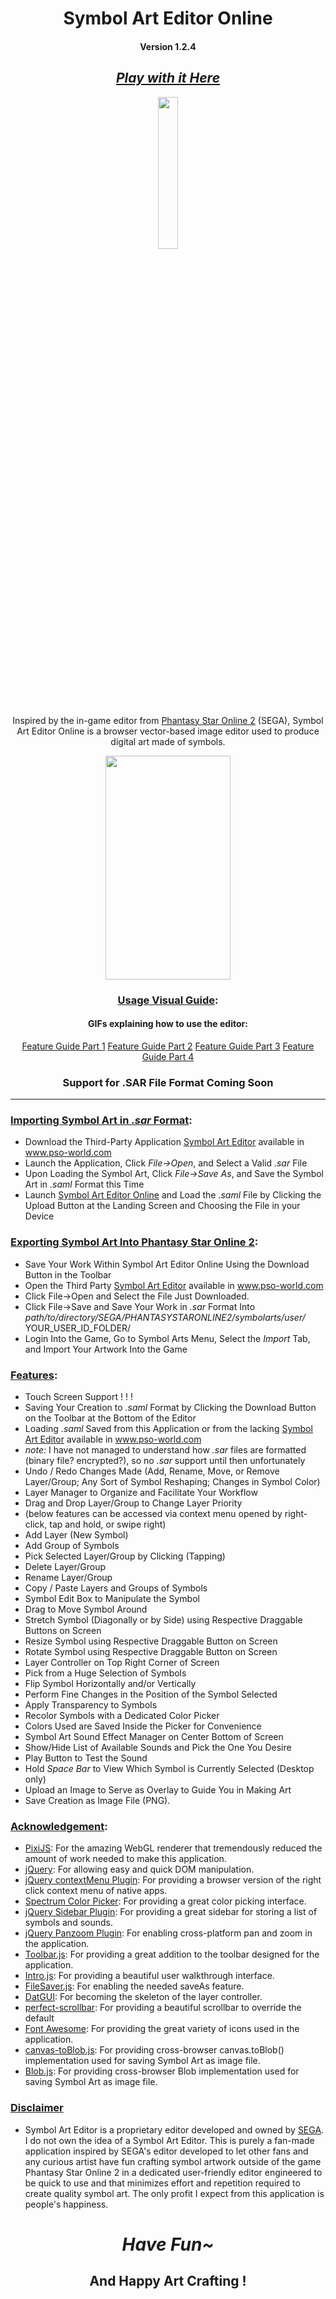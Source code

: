 <div align="center">

# Symbol Art Editor Online
#### Version 1.2.4

## [*Play with it Here*](https://malulleybovo.github.io/SymbolArtEditorOnline/)

<img height="25%" width="25%" src="https://raw.githubusercontent.com/malulleybovo/SymbolArtEditorOnline/master/css/images/arks_logo.png">

Inspired by the in-game editor from [Phantasy Star Online 2](http://pso2.jp/) (SEGA), 
Symbol Art Editor Online is a browser vector-based image editor used to produce digital art made of symbols.

<img src="https://github.com/malulleybovo/SymbolArtEditorOnline/blob/master/res/walkthrough/welcome.gif" width="200" height="358" />

### [Usage Visual Guide](https://github.com/malulleybovo/SymbolArtEditorOnline/wiki/1-Usage):
#### GIFs explaining how to use the editor:
<span>[Feature Guide Part 1](https://github.com/malulleybovo/SymbolArtEditorOnline/wiki/1.1-Features-Part-1)</span>
<span>[Feature Guide Part 2](https://github.com/malulleybovo/SymbolArtEditorOnline/wiki/1.2-Features-Part-2)</span>
<span>[Feature Guide Part 3](https://github.com/malulleybovo/SymbolArtEditorOnline/wiki/1.3-Features-Part-3)</span>
<span>[Feature Guide Part 4](https://github.com/malulleybovo/SymbolArtEditorOnline/wiki/1.4-Features-Part-4)</span>
</div>

<div align="center">

### Support for .SAR File Format Coming Soon

</div>

----
### [Importing Symbol Art in *.sar* Format](https://github.com/malulleybovo/SymbolArtEditorOnline/wiki/2-Importing-Symbol-Art):
- Download the Third-Party Application [Symbol Art Editor](http://www.pso-world.com/forums/showthread.php?215777-Symbol-Art-Editor-EN-Version) available in www.pso-world.com
- Launch the Application, Click *File->Open*, and Select a Valid *.sar* File
- Upon Loading the Symbol Art, Click *File->Save As*, and Save the Symbol Art in *.saml* Format this Time
- Launch [Symbol Art Editor Online](https://malulleybovo.github.io/SymbolArtEditorOnline/) and Load the *.saml* File by Clicking the Upload Button at the Landing Screen and Choosing the File in your Device

### [Exporting Symbol Art Into Phantasy Star Online 2](https://github.com/malulleybovo/SymbolArtEditorOnline/wiki/3-Exporting-Symbol-Art):
- Save Your Work Within Symbol Art Editor Online Using the Download Button in the Toolbar
- Open the Third Party [Symbol Art Editor](http://www.pso-world.com/forums/showthread.php?215777-Symbol-Art-Editor-EN-Version) available in www.pso-world.com
- Click File->Open and Select the File Just Downloaded.
- Click File->Save and Save Your Work in *.sar* Format Into *path/to/directory/SEGA/PHANTASYSTARONLINE2/symbolarts/user/* YOUR_USER_ID_FOLDER/
- Login Into the Game, Go to Symbol Arts Menu, Select the *Import* Tab, and Import Your Artwork Into the Game

### [Features](https://github.com/malulleybovo/SymbolArtEditorOnline/wiki/4-Features):
- Touch Screen Support ! ! !
- Saving Your Creation to *.saml* Format by Clicking the Download Button on the Toolbar at the Bottom of the Editor
- Loading *.saml* Saved from this Application or from the lacking [Symbol Art Editor](http://www.pso-world.com/forums/showthread.php?215777-Symbol-Art-Editor-EN-Version) available in www.pso-world.com
- *note:* I have not managed to understand how *.sar* files are formatted (binary file? encrypted?), so no *.sar* support until then unfortunately
- Undo / Redo Changes Made (Add, Rename, Move, or Remove Layer/Group; Any Sort of Symbol Reshaping; Changes in Symbol Color)
- Layer Manager to Organize and Facilitate Your Workflow
- Drag and Drop Layer/Group to Change Layer Priority
- (below features can be accessed via context menu opened by right-click, tap and hold, or swipe right)
- Add Layer (New Symbol)
- Add Group of Symbols
- Pick Selected Layer/Group by Clicking (Tapping)
- Delete Layer/Group
- Rename Layer/Group
- Copy / Paste Layers and Groups of Symbols
- Symbol Edit Box to Manipulate the Symbol
- Drag to Move Symbol Around
- Stretch Symbol (Diagonally or by Side) using Respective Draggable Buttons on Screen
- Resize Symbol using Respective Draggable Button on Screen
- Rotate Symbol using Respective Draggable Button on Screen
- Layer Controller on Top Right Corner of Screen
- Pick from a Huge Selection of Symbols
- Flip Symbol Horizontally and/or Vertically
- Perform Fine Changes in the Position of the Symbol Selected
- Apply Transparency to Symbols
- Recolor Symbols with a Dedicated Color Picker
- Colors Used are Saved Inside the Picker for Convenience
- Symbol Art Sound Effect Manager on Center Bottom of Screen
- Show/Hide List of Available Sounds and Pick the One You Desire
- Play Button to Test the Sound
- Hold *Space Bar* to View Which Symbol is Currently Selected (Desktop only)
- Upload an Image to Serve as Overlay to Guide You in Making Art
- Save Creation as Image File (PNG).

### [Acknowledgement](https://github.com/malulleybovo/SymbolArtEditorOnline/wiki/5-Acknowledgement):
- [PixiJS](http://www.pixijs.com/): For the amazing WebGL renderer that tremendously reduced the amount of work needed to make this application.
- [jQuery](https://jquery.com/): For allowing easy and quick DOM manipulation.
- [jQuery contextMenu Plugin](http://swisnl.github.io/jQuery-contextMenu/index.html): For providing a browser version of the right click context menu of native apps.
- [Spectrum Color Picker](https://bgrins.github.io/spectrum/): For providing a great color picking interface.
- [jQuery Sidebar Plugin](http://jillix.github.io/jQuery-sidebar/): For providing a great sidebar for storing a list of symbols and sounds.
- [jQuery Panzoom Plugin](https://github.com/timmywil/jquery.panzoom): For enabling cross-platform pan and zoom in the application.
- [Toolbar.js](http://paulkinzett.github.io/toolbar/): For providing a great addition to the toolbar designed for the application.
- [Intro.js](https://github.com/usablica/intro.js/): For providing a beautiful user walkthrough interface.
- [FileSaver.js](https://github.com/eligrey/FileSaver.js/): For enabling the needed saveAs feature.
- [DatGUI](https://github.com/dataarts/dat.gui): For becoming the skeleton of the layer controller.
- [perfect-scrollbar](https://github.com/noraesae/perfect-scrollbar): For providing a beautiful scrollbar to override the default
- [Font Awesome](http://fontawesome.io/): For providing the great variety of icons used in the application.
- [canvas-toBlob.js](https://github.com/eligrey/canvas-toBlob.js): For providing cross-browser canvas.toBlob() implementation used for saving Symbol Art as image file.
- [Blob.js](https://github.com/eligrey/Blob.js): For providing cross-browser Blob implementation used for saving Symbol Art as image file.

### [Disclaimer](https://github.com/malulleybovo/SymbolArtEditorOnline/wiki/6-Disclaimer)
- Symbol Art Editor is a proprietary editor developed and owned by [SEGA](http://www.sega.com/). I do not own the idea of a Symbol Art Editor. This is purely a fan-made application inspired by SEGA's editor developed to let other fans and any curious artist have fun crafting symbol artwork outside of the game Phantasy Star Online 2 in a dedicated user-friendly editor engineered to be quick to use and that minimizes effort and repetition required to create quality symbol art. The only profit I expect from this application is people's happiness.

<div align="center">

# *Have Fun~*
## And Happy Art Crafting !

</div>
